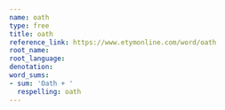 ```yaml
---
name: oath
type: free
title: oath
reference_link: https://www.etymonline.com/word/oath
root_name: 
root_language: 
denotation: 
word_sums:
- sum: 'Oath + '
  respelling: oath
---
```

